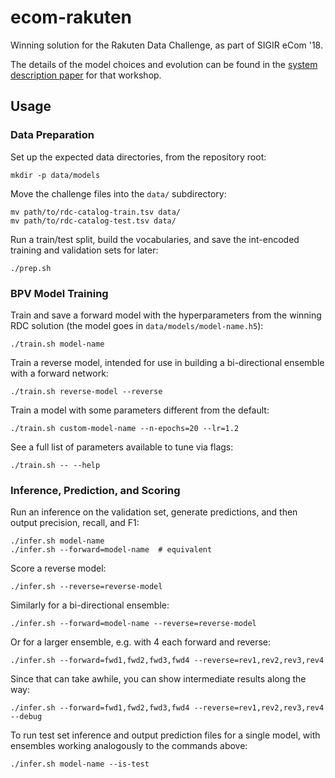 # ecom-rakuten
Winning solution for the Rakuten Data Challenge, as part of SIGIR eCom '18.

The details of the model choices and evolution can be found in the [system description paper](https://sigir-ecom.github.io/ecom18DCPapers/ecom18DC_paper_9.pdf) for that workshop.

## Usage

### Data Preparation

Set up the expected data directories, from the repository root:

```
mkdir -p data/models
```

Move the challenge files into the `data/` subdirectory:

```
mv path/to/rdc-catalog-train.tsv data/
mv path/to/rdc-catalog-test.tsv data/
```

Run a train/test split, build the vocabularies, and save the int-encoded training and validation sets for later:

```
./prep.sh
```

### BPV Model Training

Train and save a forward model with the hyperparameters from the winning RDC solution (the model goes in `data/models/model-name.h5`):

```
./train.sh model-name
```

Train a reverse model, intended for use in building a bi-directional ensemble with a forward network:

```
./train.sh reverse-model --reverse
```

Train a model with some parameters different from the default:

```
./train.sh custom-model-name --n-epochs=20 --lr=1.2
```

See a full list of parameters available to tune via flags:

```
./train.sh -- --help
```

### Inference, Prediction, and Scoring

Run an inference on the validation set, generate predictions, and then output precision, recall, and F1:

```
./infer.sh model-name
./infer.sh --forward=model-name  # equivalent
```

Score a reverse model:

```
./infer.sh --reverse=reverse-model
```

Similarly for a bi-directional ensemble:

```
./infer.sh --forward=model-name --reverse=reverse-model
```

Or for a larger ensemble, e.g. with 4 each forward and reverse:

```
./infer.sh --forward=fwd1,fwd2,fwd3,fwd4 --reverse=rev1,rev2,rev3,rev4
```

Since that can take awhile, you can show intermediate results along the way:

```
./infer.sh --forward=fwd1,fwd2,fwd3,fwd4 --reverse=rev1,rev2,rev3,rev4 --debug
```

To run test set inference and output prediction files for a single model, with ensembles working analogously to the commands above:

```
./infer.sh model-name --is-test
```
